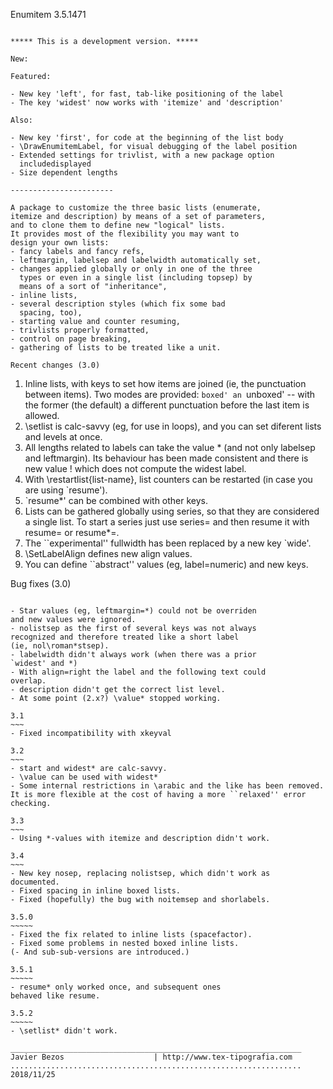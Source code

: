 Enumitem 3.5.1471
~~~~~~~~~~~~~~

***** This is a development version. *****

New:

Featured:

- New key 'left', for fast, tab-like positioning of the label
- The key 'widest' now works with 'itemize' and 'description'

Also:

- New key 'first', for code at the beginning of the list body
- \DrawEnumitemLabel, for visual debugging of the label position
- Extended settings for trivlist, with a new package option 
  includedisplayed
- Size dependent lengths

-----------------------

A package to customize the three basic lists (enumerate,
itemize and description) by means of a set of parameters,
and to clone them to define new "logical" lists.
It provides most of the flexibility you may want to
design your own lists:
- fancy labels and fancy refs,
- leftmargin, labelsep and labelwidth automatically set,
- changes applied globally or only in one of the three
  types or even in a single list (including topsep) by
  means of a sort of "inheritance",
- inline lists,
- several description styles (which fix some bad
  spacing, too),
- starting value and counter resuming,
- trivlists properly formatted,
- control on page breaking,
- gathering of lists to be treated like a unit.

Recent changes (3.0)
~~~~~~~~~~~~~~~~~~~~

1) Inline lists, with keys to set how items are joined (ie, the
punctuation between items).  Two modes are provided: `boxed' an
`unboxed' -- with the former (the default) a different punctuation
before the last item is allowed.
2) \setlist is calc-savvy (eg, for use in loops), and you can set
diferent lists and levels at once.
3) All lengths related to labels can take the value * (and not only
labelsep and leftmargin).  Its behaviour has been made consistent and
there is new value !  which does not compute the widest label.
4) With \restartlist{list-name}, list counters can be restarted (in
case you are using `resume').
5) `resume*' can be combined with other keys.
6) Lists can be gathered globally using series, so that they are
considered a single list.  To start a series just use
series=<series-name> and then resume it with resume=<series-name> or
resume*=<series-name>.
7) The ``experimental'' fullwidth has been replaced by a new key
`wide'.
8) \SetLabelAlign defines new align values.
9) You can define ``abstract'' values (eg, label=numeric) and
new keys.

Bug fixes (3.0)
~~~~~~~~~~~~~~~

- Star values (eg, leftmargin=*) could not be overriden
and new values were ignored.
- nolistsep as the first of several keys was not always
recognized and therefore treated like a short label
(ie, nol\roman*stsep).
- labelwidth didn't always work (when there was a prior
`widest' and *)
- With align=right the label and the following text could
overlap.
- description didn't get the correct list level.
- At some point (2.x?) \value* stopped working.

3.1
~~~
- Fixed incompatibility with xkeyval

3.2
~~~
- start and widest* are calc-savvy.
- \value can be used with widest*
- Some internal restrictions in \arabic and the like has been removed.
It is more flexible at the cost of having a more ``relaxed'' error
checking.

3.3
~~~
- Using *-values with itemize and description didn't work.

3.4
~~~
- New key nosep, replacing nolistsep, which didn't work as
documented.
- Fixed spacing in inline boxed lists.
- Fixed (hopefully) the bug with noitemsep and shorlabels.

3.5.0
~~~~~
- Fixed the fix related to inline lists (spacefactor).
- Fixed some problems in nested boxed inline lists.
(- And sub-sub-versions are introduced.)

3.5.1
~~~~~
- resume* only worked once, and subsequent ones
behaved like resume.

3.5.2
~~~~~
- \setlist* didn't work.

_________________________________________________________________
Javier Bezos                    | http://www.tex-tipografia.com
.................................................................
2018/11/25



